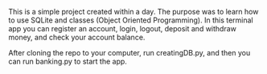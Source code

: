 This is a simple project created within a day. The purpose was to learn how to use SQLite and classes (Object Oriented Programming).
In this terminal app you can register an account, login, logout, deposit and withdraw money, and check your account balance.

After cloning the repo to your computer, run creatingDB.py, and then you can run banking.py to start the app.
